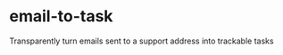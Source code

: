 email-to-task
=============

Transparently turn emails sent to a support address into trackable tasks
